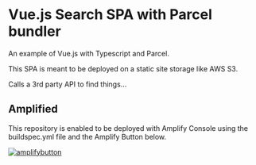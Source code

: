 # Vue.js Search SPA with Parcel bundler

An example of Vue.js with Typescript and Parcel.

This SPA is meant to be deployed on a static site storage like AWS S3.

Calls a 3rd party API to find things...

## Amplified

This repository is enabled to be deployed with Amplify Console
using the buildspec.yml file and the Amplify Button below.

[![amplifybutton](https://oneclick.amplifyapp.com/button.svg)](https://console.aws.amazon.com/amplify/home#/deploy?repo=https://github.com/jforge/search-vue-parcel-typescript)

